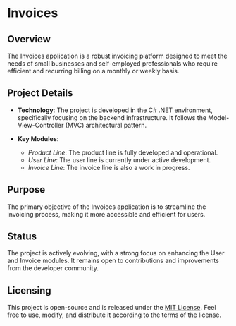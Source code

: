 # Invoices

## Overview

The Invoices application is a robust invoicing platform designed to meet the needs of small businesses and self-employed professionals who require efficient and recurring billing on a monthly or weekly basis.

## Project Details

- **Technology**: The project is developed in the C# .NET environment, specifically focusing on the backend infrastructure. It follows the Model-View-Controller (MVC) architectural pattern.

- **Key Modules**:
  - *Product Line*: The product line is fully developed and operational.
  - *User Line*: The user line is currently under active development.
  - *Invoice Line*: The invoice line is also a work in progress.

## Purpose

The primary objective of the Invoices application is to streamline the invoicing process, making it more accessible and efficient for users.

## Status

The project is actively evolving, with a strong focus on enhancing the User and Invoice modules. It remains open to contributions and improvements from the developer community.

## Licensing

This project is open-source and is released under the [MIT License](link-to-license). Feel free to use, modify, and distribute it according to the terms of the license.
